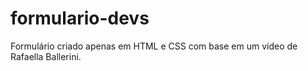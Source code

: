 # formulario-devs
Formulário criado apenas em HTML e CSS com base em um vídeo de Rafaella Ballerini.
